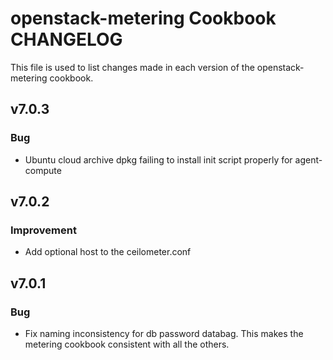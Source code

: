 openstack-metering Cookbook CHANGELOG
==============================
This file is used to list changes made in each version of the openstack-metering cookbook.


v7.0.3
------
### Bug
- Ubuntu cloud archive dpkg failing to install init script properly for agent-compute

v7.0.2
------
### Improvement
- Add optional host to the ceilometer.conf

v7.0.1
------
### Bug
- Fix naming inconsistency for db password databag. This makes the metering cookbook consistent with all the others.
